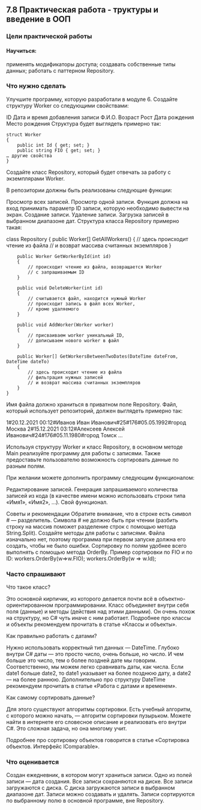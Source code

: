 ## 7.8 Практическая работа - труктуры и введение в ООП
### Цели практической работы
#### Научиться:
применять модификаторы доступа;
создавать собственные типы данных;
работать с паттерном Repository.

### Что нужно сделать
Улучшите программу, которую разработали в модуле 6. Создайте структуру Worker со следующими свойствами:

ID
Дата и время добавления записи
Ф.И.О.
Возраст
Рост
Дата рождения
Место рождения
Структура будет выглядеть примерно так:

    struct Worker
    {
        public int Id { get; set; }
        public string FIO { get; set; }
    … другие свойства
    }
Создайте класс Repository, который будет отвечать за работу с экземплярами Worker.

В репозитории должны быть реализованы следующие функции:

Просмотр всех записей.
Просмотр одной записи. Функция должна на вход принимать параметр ID записи, которую необходимо вывести на экран. 
Создание записи.
Удаление записи.
Загрузка записей в выбранном диапазоне дат.
Структура класса Repository примерно такая:

class Repository
    {
        public Worker[] GetAllWorkers()
        {
            // здесь происходит чтение из файла
            // и возврат массива считанных экземпляров
        }

        public Worker GetWorkerById(int id)
        {
            // происходит чтение из файла, возвращается Worker
            // с запрашиваемым ID
        }

        public void DeleteWorker(int id)
        {
            // считывается файл, находится нужный Worker
            // происходит запись в файл всех Worker,
            // кроме удаляемого
        }

        public void AddWorker(Worker worker)
        {
            // присваиваем worker уникальный ID,
            // дописываем нового worker в файл
        }

        public Worker[] GetWorkersBetweenTwoDates(DateTime dateFrom, DateTime dateTo)
        {
            // здесь происходит чтение из файла
            // фильтрация нужных записей
            // и возврат массива считанных экземпляров
        }
    }
Имя файла должно храниться в приватном поле Repository. Файл, который использует репозиторий, должен выглядеть примерно так:

1#20.12.2021 00:12#Иванов Иван Иванович#25#176#05.05.1992#город Москва
2#15.12.2021 03:12#Алексеев Алексей Иванович#24#176#05.11.1980#город Томск
…


Используя структуру Worker и класс Repository, в основном методе Main реализуйте программу для работы с записями. Также предоставьте пользователю возможность сортировать данные по разным полям.

При желании можете дополнить программу следующим функционалом:

Редактирование записей.
Генерация запрашиваемого количества записей из кода (в качестве имени можно использовать строки типа «Имя1», «Имя2», …).
Свой функционал.

Советы и рекомендации
Обратите внимание, что в строке есть символ # — разделитель. 
Символа # не должно быть при чтении (разбить строку на массив поможет разделение строк с помощью метода String.Split).
Создайте методы для работы с записями.
Файла изначально нет, поэтому программа при первом запуске должна его создать, чтобы не было ошибки.
Сортировку по полям удобнее всего выполнять с помощью метода OrderBy. Пример сортировки по FIO и по ID:
workers.OrderBy(w=>w.FIO);
workers.OrderBy(w => w.Id);

### Часто спрашивают
Что такое класс? 

Это основной кирпичик, из которого делается почти всё в объектно-ориентированном программировании. Класс объединяет внутри себя поля (данные) и методы (действия над этими данными). Он очень похож на структуру, но C# чуть иначе с ним работает. Подробнее про классы и объекты рекомендуем прочитать в статье «Классы и объекты».

Как правильно работать с датами?

Нужно использовать корректный тип данных — DateTime. Глубоко внутри C# даты — это просто число, очень больше, но число. И чем больше это число, тем о более поздней дате мы говорим. Соответственно, мы можем легко сравнивать даты, как числа. Если date1 больше date2, то date1 указывает на более позднюю дату, а date2 — на более раннюю. Дополнительно про структуру DateTime рекомендуем прочитать в статье «Работа с датами и временем».

Как самому сортировать данные?

Для этого существуют алгоритмы сортировки. Есть учебный алгоритм, с которого можно начать, — алгоритм сортировки пузырьком. Можете найти в интернете его словесное описание и реализовать его внутри C#. Это сложная задача, но она многому учит. 

Подробнее про сортировку объектов говорится в статье «Сортировка объектов. Интерфейс IComparable».


### Что оценивается
Создан ежедневник, в котором могут храниться записи.
Одно из полей записи ― дата создания.
Все записи сохраняются на диске.
Все записи загружаются с диска.
С диска загружаются записи в выбранном диапазоне дат.
Записи можно создавать и удалять.
Записи сортируются по выбранному полю в основной программе, вне Repository.
